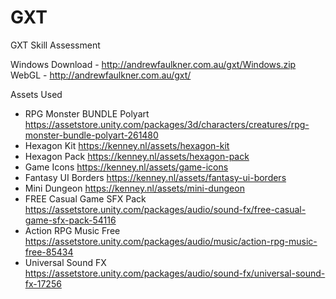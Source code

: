 # GXT
 GXT Skill Assessment

Windows Download - http://andrewfaulkner.com.au/gxt/Windows.zip <br>
WebGL - http://andrewfaulkner.com.au/gxt/

Assets Used
- RPG Monster BUNDLE Polyart https://assetstore.unity.com/packages/3d/characters/creatures/rpg-monster-bundle-polyart-261480
- Hexagon Kit https://kenney.nl/assets/hexagon-kit
- Hexagon Pack https://kenney.nl/assets/hexagon-pack
- Game Icons https://kenney.nl/assets/game-icons
- Fantasy UI Borders https://kenney.nl/assets/fantasy-ui-borders
- Mini Dungeon https://kenney.nl/assets/mini-dungeon
- FREE Casual Game SFX Pack https://assetstore.unity.com/packages/audio/sound-fx/free-casual-game-sfx-pack-54116
- Action RPG Music Free https://assetstore.unity.com/packages/audio/music/action-rpg-music-free-85434
- Universal Sound FX https://assetstore.unity.com/packages/audio/sound-fx/universal-sound-fx-17256
